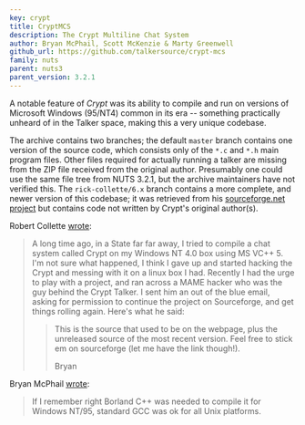 ```yaml
---
key: crypt
title: CryptMCS
description: The Crypt Multiline Chat System
author: Bryan McPhail, Scott McKenzie & Marty Greenwell
github_url: https://github.com/talkersource/crypt-mcs
family: nuts
parent: nuts3
parent_version: 3.2.1
---
```


A notable feature of _Crypt_ was its ability to compile and run on versions of Microsoft
Windows (95/NT4) common in its era -- something practically unheard of in the Talker space,
making this a very unique codebase.

The archive contains two branches; the default `master` branch contains one version of the
source code, which consists only of the `*.c` and `*.h` main program files.  Other files
required for actually running a talker are missing from the ZIP file received from the
original author.  Presumably one could use the same file tree from NUTS 3.2.1, but the
archive maintainers have not verified this.  The `rick-collette/6.x` branch contains a
more complete, and newer version of this codebase; it was retrieved from his
[sourceforge.net project][sf] but contains code not written by Crypt's original author(s).

Robert Collette [wrote][sf-news]:

> A long time ago, in a State far far away, I tried to compile a chat system called Crypt
> on my Windows NT 4.0 box using MS VC++ 5. I'm not sure what happened, I think I gave up
> and started hacking the Crypt and messing with it on a linux box I had. Recently I had
> the urge to play with a project, and ran across a MAME hacker who was the guy behind the
> Crypt Talker. I sent him an out of the blue email, asking for permission to continue the
> project on Sourceforge, and get things rolling again. Here's what he said:
>
>> This is the source that used to be on the webpage, plus the unreleased source of the most
>> recent version. Feel free to stick em on sourceforge (let me have the link though!).
>>
>> Bryan

Bryan McPhail [wrote](http://www.bryanmcphail.com/wp/?p=235):

> If I remember right Borland C++ was needed to compile it for Windows NT/95, standard GCC
> was ok for all Unix platforms.

[sf]: https://sourceforge.net/projects/crypttalker/
[sf-news]: https://sourceforge.net/p/crypttalker/news/2005/10/the-crypt-talker/
